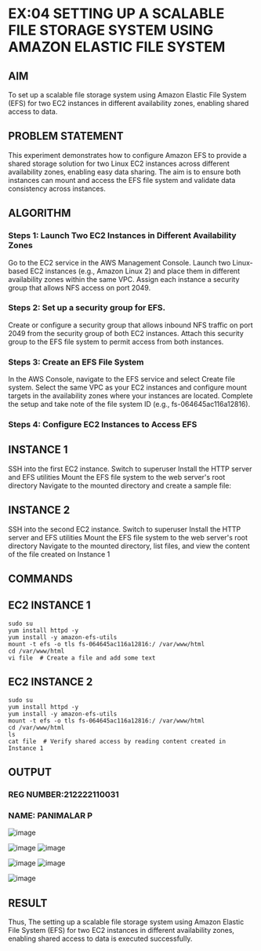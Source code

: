  # EX:04 SETTING UP A SCALABLE FILE STORAGE SYSTEM USING AMAZON ELASTIC FILE SYSTEM
  ## AIM
  To set up a scalable file storage system using Amazon Elastic File System (EFS) for two EC2 instances in different availability zones, enabling shared access to data.
  
## PROBLEM STATEMENT
 This experiment demonstrates how to configure Amazon EFS to provide a shared storage solution for two Linux EC2 instances across different availability zones, enabling easy data sharing. The aim is to ensure both instances can mount and access the EFS file system and validate data consistency across instances.

## ALGORITHM
 ### Steps 1: Launch Two EC2 Instances in Different Availability Zones
Go to the EC2 service in the AWS Management Console.
Launch two Linux-based EC2 instances (e.g., Amazon Linux 2) and place them in different availability zones within the same VPC.
Assign each instance a security group that allows NFS access on port 2049.

 
 ### Steps 2: Set up a security group for EFS.
Create or configure a security group that allows inbound NFS traffic on port 2049 from the security group of both EC2 instances.
Attach this security group to the EFS file system to permit access from both instances.
 
 ### Steps 3: Create an EFS File System
In the AWS Console, navigate to the EFS service and select Create file system.
Select the same VPC as your EC2 instances and configure mount targets in the availability zones where your instances are located.
Complete the setup and take note of the file system ID (e.g., fs-064645ac116a12816).

 
 ### Steps 4: Configure EC2 Instances to Access EFS
 ## INSTANCE 1
SSH into the first EC2 instance.
Switch to superuser
Install the HTTP server and EFS utilities
Mount the EFS file system to the web server's root directory
Navigate to the mounted directory and create a sample file:

## INSTANCE 2
SSH into the second EC2 instance.
Switch to superuser
Install the HTTP server and EFS utilities
Mount the EFS file system to the web server's root directory
Navigate to the mounted directory, list files, and view the content of the file created on Instance 1
## COMMANDS
## EC2 INSTANCE 1
````
sudo su
yum install httpd -y
yum install -y amazon-efs-utils
mount -t efs -o tls fs-064645ac116a12816:/ /var/www/html
cd /var/www/html
vi file  # Create a file and add some text
````
## EC2 INSTANCE 2
````
sudo su
yum install httpd -y
yum install -y amazon-efs-utils
mount -t efs -o tls fs-064645ac116a12816:/ /var/www/html
cd /var/www/html
ls
cat file  # Verify shared access by reading content created in Instance 1
````


## OUTPUT
### REG NUMBER:212222110031
### NAME: PANIMALAR P
 ![image](https://github.com/user-attachments/assets/2dff6b05-5749-40f1-b2f8-c11fdf3292ad)

  ![image](https://github.com/user-attachments/assets/07ab0dc1-f750-4990-a1f3-14951b48abdb)
  ![image](https://github.com/user-attachments/assets/acc1cba8-689c-4423-82b5-5ec6ce49572f)

 ![image](https://github.com/user-attachments/assets/98bdd43a-ab5b-4984-84cc-e8f1b94441a5)
![image](https://github.com/user-attachments/assets/4637e706-6662-4eaf-bbad-4b9a6e55d286)

 ![image](https://github.com/user-attachments/assets/585a89dc-5f7a-4057-9c97-fb933eaa0da8)
 
 
 

## RESULT
 
Thus, The setting up a scalable file storage system using Amazon Elastic File System (EFS) for two EC2 instances in different availability zones, enabling shared access to data is executed successfully.
  


